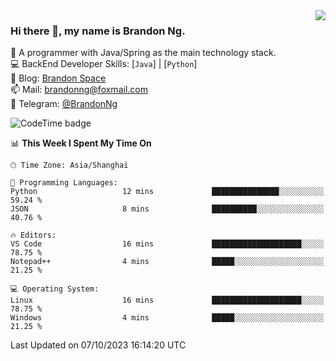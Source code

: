 <img  align="right" src="https://github-readme-stats-brandon0824.vercel.app/api/top-langs/?username=brandon0824&layout=compact">

### Hi there 👋, my name is Brandon Ng.

🌱 A programmer with Java/Spring as the main technology stack.  
💻 BackEnd Developer Skills: [`Java`] | [`Python`]  
📝 Blog: [Brandon Space](https://brandonng.tech)  
📫 Mail: brandonng@foxmail.com  
📰 Telegram: [@BrandonNg](https://t.me/BrandonNg24)  

![CodeTime badge](https://img.shields.io/endpoint?style=flat-square&url=https%3A%2F%2Fapi.codetime.dev%2Fshield%3Fid%3D128%26project%3D%26in%3D604800000)

<!--START_SECTION:waka-->
📊 **This Week I Spent My Time On** 

```text
🕑︎ Time Zone: Asia/Shanghai

💬 Programming Languages: 
Python                   12 mins             ███████████████░░░░░░░░░░   59.24 % 
JSON                     8 mins              ██████████░░░░░░░░░░░░░░░   40.76 % 

🔥 Editors: 
VS Code                  16 mins             ████████████████████░░░░░   78.75 % 
Notepad++                4 mins              █████░░░░░░░░░░░░░░░░░░░░   21.25 % 

💻 Operating System: 
Linux                    16 mins             ████████████████████░░░░░   78.75 % 
Windows                  4 mins              █████░░░░░░░░░░░░░░░░░░░░   21.25 % 
```


 Last Updated on 07/10/2023 16:14:20 UTC
<!--END_SECTION:waka-->
